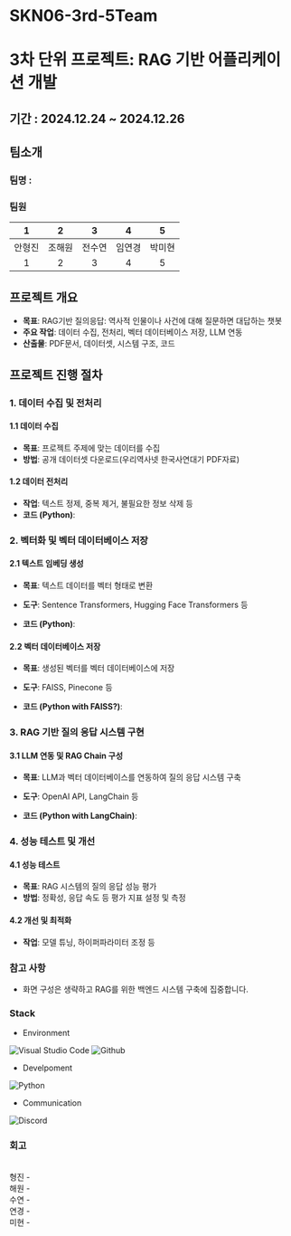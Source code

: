 # SKN06-3rd-5Team

# 3차 단위 프로젝트: RAG 기반 어플리케이션 개발

## 기간 : 2024.12.24 ~ 2024.12.26

## 팀소개
### 팀명 : 
### 팀원

| 1 | 2 | 3 | 4 | 5 | 
|:----------:|:----------:|:----------:|:----------:|:----------:|
| 안형진 | 조해원 | 전수연 | 임연경 | 박미현 |
| 1 | 2 | 3 | 4 | 5 | 

## 프로젝트 개요
  - **목표**: RAG기반 질의응답: 역사적 인물이나 사건에 대해 질문하면 대답하는 챗봇 
  - **주요 작업**: 데이터 수집, 전처리, 벡터 데이터베이스 저장, LLM 연동
  - **산출물**: PDF문서, 데이터셋, 시스템 구조, 코드

## 프로젝트 진행 절차

### 1. 데이터 수집 및 전처리

#### 1.1 데이터 수집
  - **목표**: 프로젝트 주제에 맞는 데이터를 수집
  - **방법**: 공개 데이터셋 다운로드(우리역사넷 한국사연대기 PDF자료)

#### 1.2 데이터 전처리
  - **작업**: 텍스트 정제, 중복 제거, 불필요한 정보 삭제 등
  - **코드 (Python)**:



### 2. 벡터화 및 벡터 데이터베이스 저장

#### 2.1 텍스트 임베딩 생성
  - **목표**: 텍스트 데이터를 벡터 형태로 변환
  - **도구**: Sentence Transformers, Hugging Face Transformers 등

  - **코드 (Python)**:



#### 2.2 벡터 데이터베이스 저장
  - **목표**: 생성된 벡터를 벡터 데이터베이스에 저장
  - **도구**: FAISS, Pinecone 등

  - **코드 (Python with FAISS?)**:



### 3. RAG 기반 질의 응답 시스템 구현

#### 3.1 LLM 연동 및 RAG Chain 구성
  - **목표**: LLM과 벡터 데이터베이스를 연동하여 질의 응답 시스템 구축
  - **도구**: OpenAI API, LangChain 등

  - **코드 (Python with LangChain)**:



### 4. 성능 테스트 및 개선

#### 4.1 성능 테스트
  - **목표**: RAG 시스템의 질의 응답 성능 평가
- **방법**: 정확성, 응답 속도 등 평가 지표 설정 및 측정

#### 4.2 개선 및 최적화
  - **작업**: 모델 튜닝, 하이퍼파라미터 조정 등

### 참고 사항
  - 화면 구성은 생략하고 RAG를 위한 백엔드 시스템 구축에 집중합니다.


### Stack
- Environment
  
![Visual Studio Code](https://img.shields.io/badge/Visual%20Studio%20Code-007ACC?style=for-the-badge&logo=Visual%20Studio%20Code&logoColor=white)
![Github](https://img.shields.io/badge/GitHub-181717?style=for-the-badge&logo=GitHub&logoColor=white)

- Develpoment
  
![Python](https://img.shields.io/badge/python-3776AB?style=for-the-badge&logo=python&logoColor=white)
- Communication
  
![Discord](https://img.shields.io/badge/discord-5865F2?style=for-the-badge&logo=discord&logoColor=white)  

### 회고
<br>형진 -
<br>해원 -
<br>수연 - 
<br>연경 - 
<br>미현 - 
</br>
